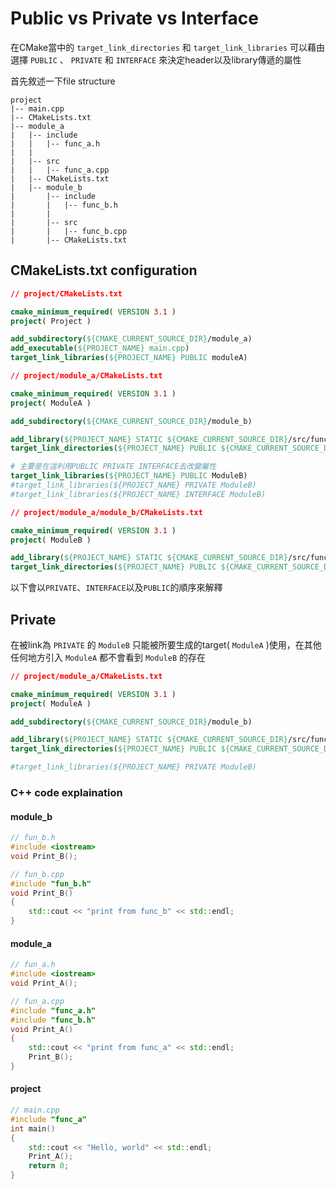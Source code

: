 # Public vs Private vs Interface 
在CMake當中的 `target_link_directories` 和 `target_link_libraries` 可以藉由選擇 `PUBLIC` 、 `PRIVATE` 和 `INTERFACE` 來決定header以及library傳遞的屬性

首先敘述一下file structure

```
project
|-- main.cpp
|-- CMakeLists.txt
|-- module_a
|   |-- include 
|   |   |-- func_a.h
|   |
|   |-- src
|   |   |-- func_a.cpp
|   |-- CMakeLists.txt
|   |-- module_b
|       |-- include 
|       |   |-- func_b.h
|       |
|       |-- src
|       |   |-- func_b.cpp
|       |-- CMakeLists.txt
```

## CMakeLists.txt configuration
```cmake
// project/CMakeLists.txt

cmake_minimum_required( VERSION 3.1 )
project( Project )

add_subdirectory(${CMAKE_CURRENT_SOURCE_DIR}/module_a)
add_executable(${PROJECT_NAME} main.cpp)
target_link_libraries(${PROJECT_NAME} PUBLIC moduleA)

```

```cmake
// project/module_a/CMakeLists.txt

cmake_minimum_required( VERSION 3.1 )
project( ModuleA )

add_subdirectory(${CMAKE_CURRENT_SOURCE_DIR}/module_b)

add_library(${PROJECT_NAME} STATIC ${CMAKE_CURRENT_SOURCE_DIR}/src/func_a.cpp)
target_link_directories(${PROJECT_NAME} PUBLIC ${CMAKE_CURRENT_SOURCE_DIR}/include/)

# 主要是在這利用PUBLIC PRIVATE INTERFACE去改變屬性
target_link_libraries(${PROJECT_NAME} PUBLIC ModuleB)
#target_link_libraries(${PROJECT_NAME} PRIVATE ModuleB)
#target_link_libraries(${PROJECT_NAME} INTERFACE ModuleB)

```

```cmake
// project/module_a/module_b/CMakeLists.txt

cmake_minimum_required( VERSION 3.1 )
project( ModuleB )

add_library(${PROJECT_NAME} STATIC ${CMAKE_CURRENT_SOURCE_DIR}/src/func_b.cpp)
target_link_directories(${PROJECT_NAME} PUBLIC ${CMAKE_CURRENT_SOURCE_DIR}/include/)

```

以下會以`PRIVATE`、`INTERFACE`以及`PUBLIC`的順序來解釋

## Private 

在被link為 `PRIVATE` 的 `ModuleB` 只能被所要生成的target( `ModuleA` )使用，在其他任何地方引入 `ModuleA` 都不會看到 `ModuleB` 的存在

```cmake
// project/module_a/CMakeLists.txt

cmake_minimum_required( VERSION 3.1 )
project( ModuleA )

add_subdirectory(${CMAKE_CURRENT_SOURCE_DIR}/module_b)

add_library(${PROJECT_NAME} STATIC ${CMAKE_CURRENT_SOURCE_DIR}/src/func_a.cpp)
target_link_directories(${PROJECT_NAME} PUBLIC ${CMAKE_CURRENT_SOURCE_DIR}/include/)

#target_link_libraries(${PROJECT_NAME} PRIVATE ModuleB)
```

### C++ code explaination 

#### module_b
```cpp
// fun_b.h
#include <iostream>
void Print_B();
```


```cpp
// fun_b.cpp
#include "fun_b.h"
void Print_B()
{
    std::cout << "print from func_b" << std::endl;
}
```

#### module_a
```cpp
// fun_a.h
#include <iostream>
void Print_A();
```


```cpp
// fun_a.cpp
#include "func_a.h"
#include "func_b.h"
void Print_A()
{
    std::cout << "print from func_a" << std::endl;
    Print_B();
}
```

#### project

```cpp
// main.cpp
#include "func_a"
int main()
{
    std::cout << "Hello, world" << std::endl;
    Print_A();
    return 0;
}
```